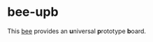 bee-upb
=======

This [bee](https://github.com/beecourse) provides an **u**niversal **p**rototype **b**oard.